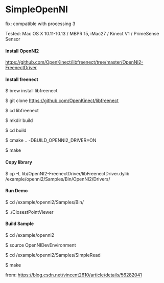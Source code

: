 # SimpleOpenNI
fix: compatible with processing 3

Tested: Mac OS X 10.11-10.13 / MBPR 15, iMac27 / Kinect V1 / PrimeSense Sensor 

#### Install OpenNI2
  https://github.com/OpenKinect/libfreenect/tree/master/OpenNI2-FreenectDriver

#### Install freenect
  $ brew install libfreenect
  
  $ git clone https://github.com/OpenKinect/libfreenect
  
  $ cd libfreenect
  
  $ mkdir build
  
  $ cd build
  
  $ cmake .. -DBUILD_OPENNI2_DRIVER=ON
  
  $ make

#### Copy library
  $ cp -L lib/OpenNI2-FreenectDriver/libFreenectDriver.dylib /example/openni2/Samples/Bin/OpenNI2/Drivers/

#### Run Demo
  $ cd /example/openni2/Samples/Bin/
  
  $ ./ClosestPointViewer

#### Build Sample
  $ cd /example/openni2
  
  $ source OpenNIDevEnvironment 
  
  $ cd /example/openni2/Samples/SimpleRead
  
  $ make

from:
https://blog.csdn.net/vincent2610/article/details/56282041
